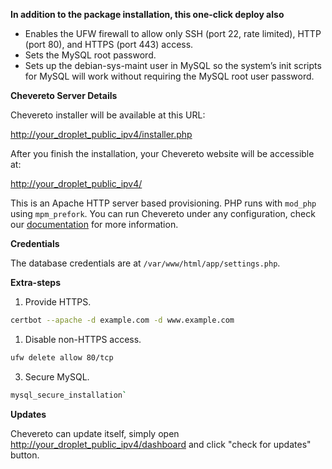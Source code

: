 **In addition to the package installation, this one-click deploy also**

- Enables the UFW firewall to allow only SSH (port 22, rate limited), HTTP (port 80), and HTTPS (port 443) access.
- Sets the MySQL root password.
- Sets up the debian-sys-maint user in MySQL so the system’s init scripts for MySQL will work without requiring the MySQL root user password.

**Chevereto Server Details**

Chevereto installer will be available at this URL:

[http://your_droplet_public_ipv4/installer.php](http://your_droplet_public_ipv4/installer.php)

After you finish the installation, your Chevereto website will be accessible at:

[http://your_droplet_public_ipv4/](http://your_droplet_public_ipv4/)

This is an Apache HTTP server based provisioning. PHP runs with `mod_php` using `mpm_prefork`. You can run Chevereto under any configuration, check our [documentation](https://chv.to/docs) for more information.

**Credentials**

The database credentials are at `/var/www/html/app/settings.php`.

**Extra-steps**

1. Provide HTTPS.

```sh
certbot --apache -d example.com -d www.example.com
```

1. Disable non-HTTPS access.

```sh
ufw delete allow 80/tcp
```

3. Secure MySQL.

```sh
mysql_secure_installation`
```

**Updates**

Chevereto can update itself, simply  open [http://your_droplet_public_ipv4/dashboard](http://your_droplet_public_ipv4/dashboard) and click "check for updates" button.
